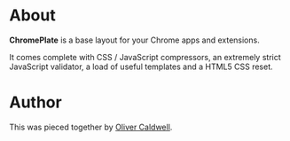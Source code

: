 # About

**ChromePlate** is a base layout for your Chrome apps and extensions.

It comes complete with CSS / JavaScript compressors, an extremely strict JavaScript validator, a load of useful templates and a HTML5 CSS reset.

# Author

This was pieced together by [Oliver Caldwell](http://olivercaldwell.co.uk/).